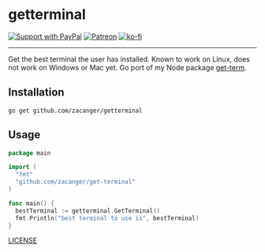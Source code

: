 # getterminal

[![Support with PayPal](https://img.shields.io/badge/paypal-donate-yellow.png)](https://paypal.me/zacanger) [![Patreon](https://img.shields.io/badge/patreon-donate-yellow.svg)](https://www.patreon.com/zacanger) [![ko-fi](https://img.shields.io/badge/donate-KoFi-yellow.svg)](https://ko-fi.com/U7U2110VB)

--------

Get the best terminal the user has installed. Known to work on Linux, does not
work on Windows or Mac yet. Go port of my Node package
[get-term](https://npm.im/get-term).

## Installation

`go get github.com/zacanger/getterminal`

## Usage

```go
package main

import (
  "fmt"
  "github.com/zacanger/get-terminal"
)

func main() {
  bestTerminal := getterminal.GetTerminal()
  fmt.Println("best terminal to use is", bestTerminal)
}
```

[LICENSE](./LICENSE.md)
